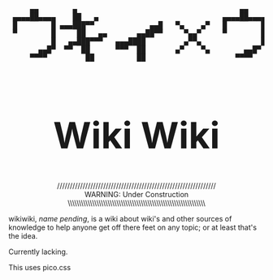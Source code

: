 <pre>
     ▄▄        ▄                                      ▄▄        ▄                                                                              
 ▄▄▄▄██▄▄▄▄    ██   ▄                             ▄▄▄▄██▄▄▄▄    ██   ▄                                                                                  
 █        █ ▄▄▄███▀▀             ▄▄█   ▀▄    ▄▀   █        █ ▄▄▄███▀▀             ▄▄█                                                
 ▀        █     ██   ▄▄       ▄▄██▀▀     ▀▄▄▀     ▀        █     ██   ▄▄       ▄▄██▀▀                                              
          █   ▄▄███▀▀▀   ▄▄▄████         ▄▀▀▄              █   ▄▄███▀▀▀   ▄▄▄████                                                          
       ▄▄█▀  ▀▀  ██      ▀▀▀  ██       ▄▀    ▀▄        ▄▄█▀  ▀▀  ██      ▀▀▀  ██                                                          
     ▀▀▀▀         ██          ██                     ▀▀▀▀         ██          ██                                                                  
</pre>


<h1 align="center" style="font-size:72px">Wiki Wiki</h1>
<p align="center">
//////////////////////////////////////////////////////////////<br>
WARNING: Under Construction<br>
\\\\\\\\\\\\\\\\\\\\\\\\\\\\\\\\\\\\\\\\\\\\\\\\\\\\\\\\\\\\\\
</p>


wikiwiki, <i>name pending</i>, is a wiki about wiki's and other sources of
knowledge to help anyone get off there feet on any topic; or at least that's the
idea.

Currently lacking.

This uses pico.css


<!--

- TODO: add these topics
how to use weird protocol firestick
best anime we recommend
how to use ntp
        common mistakes and fixes
        using the closes server dosent fix it
        arch + gentoo + other resources?
Curious Archive yt
-->
